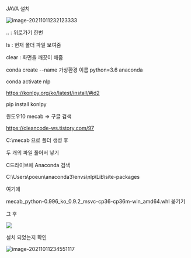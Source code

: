 JAVA 설치 



![image-20211011232123333](C:\Users\poeun\AppData\Roaming\Typora\typora-user-images\image-20211011232123333.png)



..  : 위로가기 한번 

ls : 현재 폴더 파일 보여줌 

clear : 화면을 깨끗이 해줌

conda create --name 가상환경 이름 python=3.6 anaconda



conda activate nlp



https://konlpy.org/ko/latest/install/#id2



pip install konlpy



윈도우10 mecab => 구글 검색 

https://cleancode-ws.tistory.com/97



C:\mecab 으로 폴더 생성 후

두 개의 파일 풀어서 넣기





C드라이브에 Anaconda 검색



C:\Users\poeun\anaconda3\envs\nlp\Lib\site-packages 

여기에 

mecab_python-0.996_ko_0.9.2_msvc-cp36-cp36m-win_amd64.whl 옮기기



그 후 

![](C:\Users\poeun\AppData\Roaming\Typora\typora-user-images\image-20211011234254776.png)



설치 되었는지 확인

![image-20211011234551117](C:\Users\poeun\AppData\Roaming\Typora\typora-user-images\image-20211011234551117.png)

